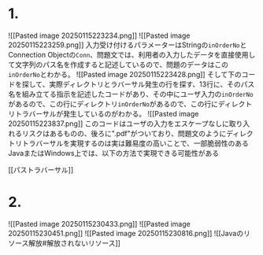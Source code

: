 # 1.
![[Pasted image 20250115223234.png]]
![[Pasted image 20250115223259.png]]
入力受け付けるパラメーターはStringの`inOrderNo`とConnection Objectの`Conn`、問題文では、利用者の入力したデータを直接使用して文字列のパス名を作成すると記述しているので、問題のデータはこの`inOrderNo`とわかる。
![[Pasted image 20250115223428.png]]
そして下のコードを探して、実際ディレクトリとラバーサル発生の行を探す、13行に、そのパス名を組み立てる指示を記述したコードがあり、その中にユーザ入力の`inOrderNo`があるので、この行にディレクトリ`inOrderNo`があるので、この行にディレクトリトラバーサルが発生しているのがわかる。
![[Pasted image 20250115223837.png]]
このコードはユーザの入力をエスケープなしに取り入れるリスクはあるものの、後ろに".pdf"がついており、問題文のようにディレクトリトラバーサルを実現するのは実は難易度の高いことで、一部脆弱性のあるJavaまたはWindows上では、以下の方法で実現できる可能性がある

[[パストラバーサル]]

# 2.
![[Pasted image 20250115230433.png]]
![[Pasted image 20250115230451.png]]
![[Pasted image 20250115230816.png]]
![[Javaのリソース解放#解放されないリソース]]
